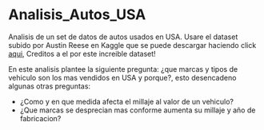 # Analisis_Autos_USA
Analisis de un set de datos de autos usados en USA.
Usare el dataset subido por Austin Reese en Kaggle que se puede descargar haciendo click [aqui](https://www.kaggle.com/datasets/austinreese/craigslist-carstrucks-data),  Creditos a el por este increible dataset!

En este analisis plantee la siguiente pregunta: ¿que marcas y tipos de vehiculo son los mas vendidos en USA y porque?, esto desencadeno algunas otras preguntas:
* ¿Como y en que medida afecta el millaje al valor de un vehiculo?
* ¿Que marcas se desprecian mas conforme aumenta su millaje y año de fabricacion?
